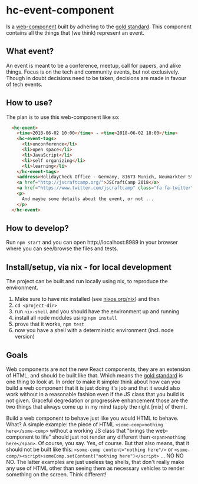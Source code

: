 # hc-event-component

Is a [web-component] built by adhering to the [gold standard].
This component contains all the things that (we think) represent an event.

[web-component]: https://www.webcomponents.org/introduction
[gold standard]: https://github.com/webcomponents/gold-standard/wiki

## What event? 

An event is meant to be a conference, meetup, call for papers,
and alike things. Focus is on the tech and community events, but not exclusively.
Though in doubt decisions need to be taken, decisions are made in favour of tech events.

## How to use?

The plan is to use this web-component like so:
```html
  <hc-event>
    <time>2018-06-02 10:00</time> - <time>2018-06-02 18:00</time>
    <hc-event-tags>
      <li>unconference</li>
      <li>open space</li>
      <li>JavaScript</li>
      <li>self organizing</li>
      <li>learning</li>
    </hc-event-tags>
    <address>HolidayCheck Office - Germany, 81673 Munich, Neumarkter Str. 61</address>
    <a href="http://jscraftcamp.org/">JSCraftCamp 2018</a>
    <a href="https://www.twitter.com/jscraftcamp" class="fa fa-twitter"></a>
    <p>
      And maybe some details about the event, or not ...
    </p>
  </hc-event>
```

## How to develop?

Run `npm start` and you can open http://localhost:8989 in your browser where you can see/browse
the files and tests.

## Install/setup, via nix - for local development

The project can be built and run locally using nix, to reproduce the environment.
1) Make sure to have nix installed (see [nixos.org/nix][nix]) and then
1) `cd <project-dir>`
1) run `nix-shell` and you should have the environment up and running
1) install all node modules using `npm install`
1) prove that it works, `npm test`
1) now you have a shell with a deterministic environment (incl. node version)

[nix]: http://nixos.org/nix/

## Goals

Web components are not the new React components, they are an extension of HTML, and
should be built like that. Which means the [gold standard] is one thing to look at.
In order to make it simpler think about how can you build a web component that
it is just doing it's job and that it would also work without in a reasonable fashion
even if the JS class that you build is not given. Graceful degredation or progressive enhancement
those are the two things that always come up in my mind (apply the right [mix] of them).

Build a web component to behave just like you would HTML to behave. What?
A simple example: the piece of HTML `<some-comp>nothing here</some-comp>` without
a working JS class that "brings the web-component to life" should just not render
any different than `<span>nothing here</span>`. Of course, you say.
Yes, of course. But that also means, that it should not be built like this:
`<some-comp content="nothing here"/>` or `<some-comp/><script>someComp.setContent("nothing here")</script>` ... NO NO NO. The latter examples are just useless tag shells, that
don't really make any use of HTML other than seeing them as necessary vehicles to render
something on the screen. Think different!